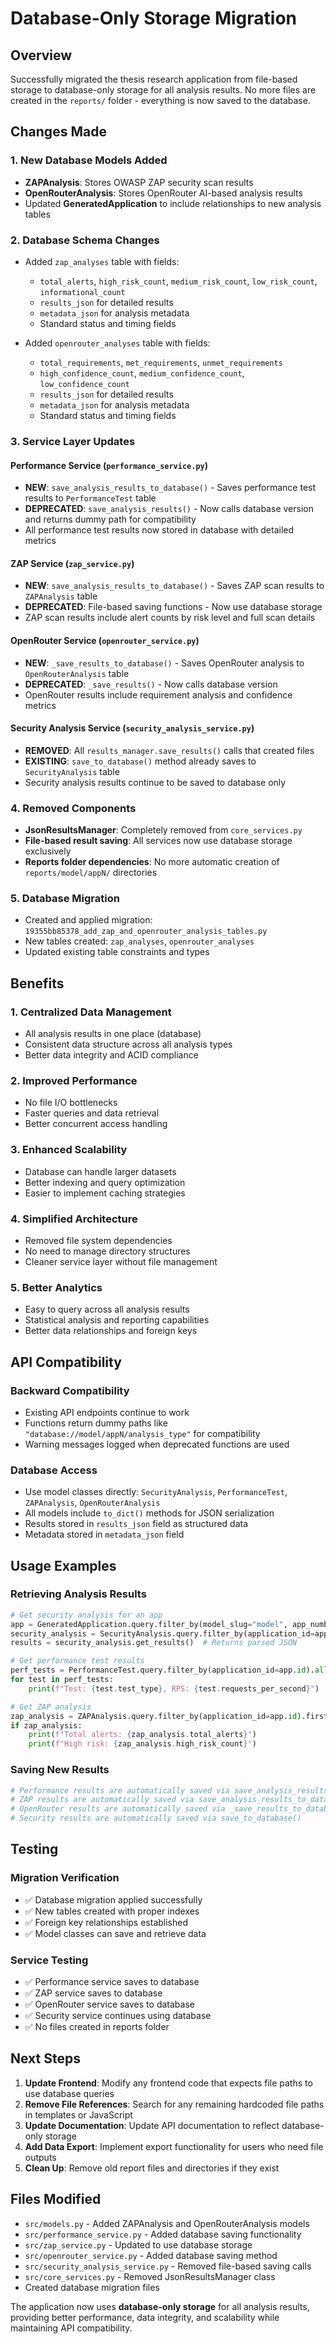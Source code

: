 # Database-Only Storage Migration

## Overview
Successfully migrated the thesis research application from file-based storage to database-only storage for all analysis results. No more files are created in the `reports/` folder - everything is now saved to the database.

## Changes Made

### 1. New Database Models Added
- **ZAPAnalysis**: Stores OWASP ZAP security scan results
- **OpenRouterAnalysis**: Stores OpenRouter AI-based analysis results
- Updated **GeneratedApplication** to include relationships to new analysis tables

### 2. Database Schema Changes
- Added `zap_analyses` table with fields:
  - `total_alerts`, `high_risk_count`, `medium_risk_count`, `low_risk_count`, `informational_count`
  - `results_json` for detailed results
  - `metadata_json` for analysis metadata
  - Standard status and timing fields

- Added `openrouter_analyses` table with fields:
  - `total_requirements`, `met_requirements`, `unmet_requirements`
  - `high_confidence_count`, `medium_confidence_count`, `low_confidence_count`
  - `results_json` for detailed results
  - `metadata_json` for analysis metadata
  - Standard status and timing fields

### 3. Service Layer Updates

#### Performance Service (`performance_service.py`)
- **NEW**: `save_analysis_results_to_database()` - Saves performance test results to `PerformanceTest` table
- **DEPRECATED**: `save_analysis_results()` - Now calls database version and returns dummy path for compatibility
- All performance test results now stored in database with detailed metrics

#### ZAP Service (`zap_service.py`)
- **NEW**: `save_analysis_results_to_database()` - Saves ZAP scan results to `ZAPAnalysis` table
- **DEPRECATED**: File-based saving functions - Now use database storage
- ZAP scan results include alert counts by risk level and full scan details

#### OpenRouter Service (`openrouter_service.py`)
- **NEW**: `_save_results_to_database()` - Saves OpenRouter analysis to `OpenRouterAnalysis` table
- **DEPRECATED**: `_save_results()` - Now calls database version
- OpenRouter results include requirement analysis and confidence metrics

#### Security Analysis Service (`security_analysis_service.py`)
- **REMOVED**: All `results_manager.save_results()` calls that created files
- **EXISTING**: `save_to_database()` method already saves to `SecurityAnalysis` table
- Security analysis results continue to be saved to database only

### 4. Removed Components
- **JsonResultsManager**: Completely removed from `core_services.py`
- **File-based result saving**: All services now use database storage exclusively
- **Reports folder dependencies**: No more automatic creation of `reports/model/appN/` directories

### 5. Database Migration
- Created and applied migration: `19355bb85378_add_zap_and_openrouter_analysis_tables.py`
- New tables created: `zap_analyses`, `openrouter_analyses`
- Updated existing table constraints and types

## Benefits

### 1. Centralized Data Management
- All analysis results in one place (database)
- Consistent data structure across all analysis types
- Better data integrity and ACID compliance

### 2. Improved Performance
- No file I/O bottlenecks
- Faster queries and data retrieval
- Better concurrent access handling

### 3. Enhanced Scalability
- Database can handle larger datasets
- Better indexing and query optimization
- Easier to implement caching strategies

### 4. Simplified Architecture
- Removed file system dependencies
- No need to manage directory structures
- Cleaner service layer without file management

### 5. Better Analytics
- Easy to query across all analysis results
- Statistical analysis and reporting capabilities
- Better data relationships and foreign keys

## API Compatibility

### Backward Compatibility
- Existing API endpoints continue to work
- Functions return dummy paths like `"database://model/appN/analysis_type"` for compatibility
- Warning messages logged when deprecated functions are used

### Database Access
- Use model classes directly: `SecurityAnalysis`, `PerformanceTest`, `ZAPAnalysis`, `OpenRouterAnalysis`
- All models include `to_dict()` methods for JSON serialization
- Results stored in `results_json` field as structured data
- Metadata stored in `metadata_json` field

## Usage Examples

### Retrieving Analysis Results
```python
# Get security analysis for an app
app = GeneratedApplication.query.filter_by(model_slug="model", app_number=1).first()
security_analysis = SecurityAnalysis.query.filter_by(application_id=app.id).first()
results = security_analysis.get_results()  # Returns parsed JSON

# Get performance test results
perf_tests = PerformanceTest.query.filter_by(application_id=app.id).all()
for test in perf_tests:
    print(f"Test: {test.test_type}, RPS: {test.requests_per_second}")

# Get ZAP analysis
zap_analysis = ZAPAnalysis.query.filter_by(application_id=app.id).first()
if zap_analysis:
    print(f"Total alerts: {zap_analysis.total_alerts}")
    print(f"High risk: {zap_analysis.high_risk_count}")
```

### Saving New Results
```python
# Performance results are automatically saved via save_analysis_results_to_database()
# ZAP results are automatically saved via save_analysis_results_to_database() 
# OpenRouter results are automatically saved via _save_results_to_database()
# Security results are automatically saved via save_to_database()
```

## Testing

### Migration Verification
- ✅ Database migration applied successfully
- ✅ New tables created with proper indexes
- ✅ Foreign key relationships established
- ✅ Model classes can save and retrieve data

### Service Testing
- ✅ Performance service saves to database
- ✅ ZAP service saves to database  
- ✅ OpenRouter service saves to database
- ✅ Security service continues using database
- ✅ No files created in reports folder

## Next Steps

1. **Update Frontend**: Modify any frontend code that expects file paths to use database queries
2. **Remove File References**: Search for any remaining hardcoded file paths in templates or JavaScript
3. **Update Documentation**: Update API documentation to reflect database-only storage
4. **Add Data Export**: Implement export functionality for users who need file outputs
5. **Clean Up**: Remove old report files and directories if they exist

## Files Modified
- `src/models.py` - Added ZAPAnalysis and OpenRouterAnalysis models
- `src/performance_service.py` - Added database saving functionality
- `src/zap_service.py` - Updated to use database storage
- `src/openrouter_service.py` - Added database saving method
- `src/security_analysis_service.py` - Removed file-based saving calls
- `src/core_services.py` - Removed JsonResultsManager class
- Created database migration files

The application now uses **database-only storage** for all analysis results, providing better performance, data integrity, and scalability while maintaining API compatibility.
